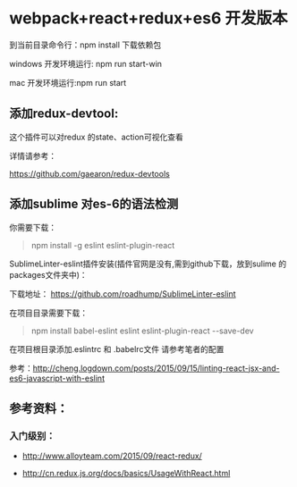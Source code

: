 # webpack+react+redux+es6 开发版本

到当前目录命令行：npm install   下载依赖包

windows 开发环境运行: npm run start-win  

mac 开发环境运行:npm run start


## 添加redux-devtool:

这个插件可以对redux 的state、action可视化查看

详情请参考：

https://github.com/gaearon/redux-devtools


## 添加sublime 对es-6的语法检测

你需要下载：
> npm install -g eslint eslint-plugin-react

SublimeLinter-eslint插件安装(插件官网是没有,需到github下载，放到sulime 的packages文件夹中)：

下载地址：
https://github.com/roadhump/SublimeLinter-eslint

在项目目录需要下载：
> npm install  babel-eslint eslint eslint-plugin-react --save-dev

在项目根目录添加.eslintrc 和 .babelrc文件
请参考笔者的配置

参考：http://cheng.logdown.com/posts/2015/09/15/linting-react-jsx-and-es6-javascript-with-eslint


## 参考资料：

### 入门级别：

* http://www.alloyteam.com/2015/09/react-redux/

* http://cn.redux.js.org/docs/basics/UsageWithReact.html